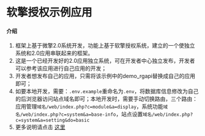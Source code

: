 # 软擎授权示例应用

#### 介绍
1. 框架上基于微擎2.0系统开发，功能上基于软擎授权系统，建立的一个使独立系统和2.0应用串联起来的框架。
2. 这是一个已经开发好的2.0应用独立系统，可在开发者中心独立发布，开发者可以参考该应用进行自己应用的开发；
3. 开发者想发布自己的应用，只需将该示例中的demo_rgapi替换成自己的应用即可；
4. 如要本地开发，需要：```.env.example```重命名为```.env```，将数据库信息修改为自己的后浏览器访问站点域名即可；本地开发时，需要手动切换路由，三个路由：应用管理```域名/web/index.php?c=module&a=display```，系统功能```域名/web/index.php?c=system&a=base-info```，站点设置```域名/web/index.php?c=system&a=setting&do=basic```
5. 更多说明请点击 [这里](https://wiki.w7.com/document/35/7302)
